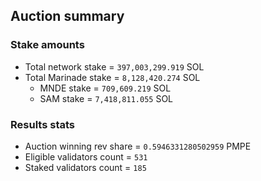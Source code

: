## Auction summary

### Stake amounts
- Total network stake = `397,003,299.919` SOL
- Total Marinade stake = `8,128,420.274` SOL
  - MNDE stake = `709,609.219` SOL
  - SAM stake = `7,418,811.055` SOL

### Results stats
- Auction winning rev share = `0.5946331280502959` PMPE
- Eligible validators count = `531`
- Staked validators count = `185`
